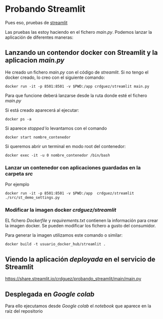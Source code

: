 # Probando Streamlit

Pues eso, pruebas de [streamlit](https://www.streamlit.io/)

Las pruebas las estoy haciendo en el fichero *main.py*. Podemos lanzar la aplicación de diferentes maneras:


## Lanzando un contendor docker con Streamlit y la aplicacion *main.py*

He creado un fichero *main.py* con el código de *streamlit*. Si no tengo el docker creado, lo creo con el siguiente comando:

```
docker run -it -p 8501:8501 -v $PWD:/app crdguez/streamlit main.py
```

Para que funcione deberá lanzarse desde la ruta donde esté el fichero *main.py*

Si está creado aparecerá al ejecutar:

```
docker ps -a
```

Si aparece *stopped* lo levantamos con el comando

```
docker start nombre_contenedor
```
Si queremos abrir un terminal en modo root del contenedor:

```
docker exec -it -u 0 nombre_contenedor /bin/bash
```

### Lanzar un contenedor con aplicaciones guardadas en la carpeta *src*

Por ejemplo

```
docker run -it -p 8501:8501 -v $PWD:/app  crdguez/streamlit ./src/st_demo_settings.py
```



### Modificar la imagen docker *crdguez/streamlit*

EL fichero *Dockerfile* y *requirements.txt* contienen la información para crear la imagen docker. Se pueden modificar los fichero a gusto del consumidor.

Para generar la imagen utilizamos este comando o similar:

```
docker build -t usuario_docker_hub/streamlit .
```

## Viendo la aplicación *deployada* en el servicio de Streamlit

https://share.streamlit.io/crdguez/probando_streamlit/main/main.py

## Desplegada en *Google colab*

Para ello ejecutamos desde *Google colab* el *notebook* que aparece en la raíz del repositorio
